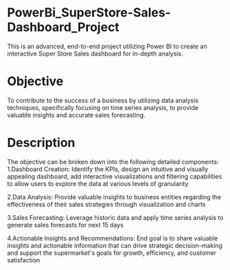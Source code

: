 # PowerBi_SuperStore-Sales-Dashboard_Project
This is an advanced, end-to-end project utilizing Power BI to create an interactive Super Store Sales dashboard for in-depth analysis.
# Objective
To contribute to the success of a business by utilizing data analysis techniques, specifically focusing on time series analysis, to provide valuable insights and accurate sales forecasting.
# Description
The objective can be broken down into the following detailed components:
1.Dashboard Creation: Identify the KPIs, design an intuitive and visually appealing dashboard, add interactive visualizations and filtering capabilities to allow users to explore the data at various levels of granularity

2.Data Analysis: Provide valuable insights to business entities regarding the effectiveness of their sales strategies through visualization and charts

3.Sales Forecasting: Leverage historic data and apply time series analysis to generate sales forecasts for next 15 days

4.Actionable Insights and Recommendations: End goal is to share valuable insights and actionable information that can drive strategic decision-making and support the supermarket's goals for growth, efficiency, and customer satisfaction



